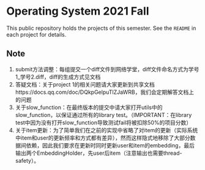 # Operating System 2021 Fall

This public repository holds the projects of this semester. See the `README`
in each project for details.

## Note

1. submit方法调整：每组提交一个diff文件到网络学堂，diff文件命名方式为学号1_学号2.diff，diff的生成方式见文档
2. 答疑文档：关于project 1的相关问题请大家更新到共享文档https://docs.qq.com/doc/DQkpGelpuTlZJaWRB，我们会定期解答文档上的问题
3. 关于slow_function：在最终版本的提交中请大家打开utils中的slow_function，以保证通过所有的library test。（IMPORTANT：在library test中因为没有打开slow_function导致测试fail将被扣除50%的项目分数）
4. 关于item更新：为了简单我们在之前的实现中省略了对item的更新（实际系统中item和user的更新频率和方式都有差异），然而这样隐式地移除了大部分数据间依赖，因此我们要求在更新时同时更新user和item的embedding，最后输出两个EmbeddingHolder，先user后item（注意输出也需要thread-safety）。
